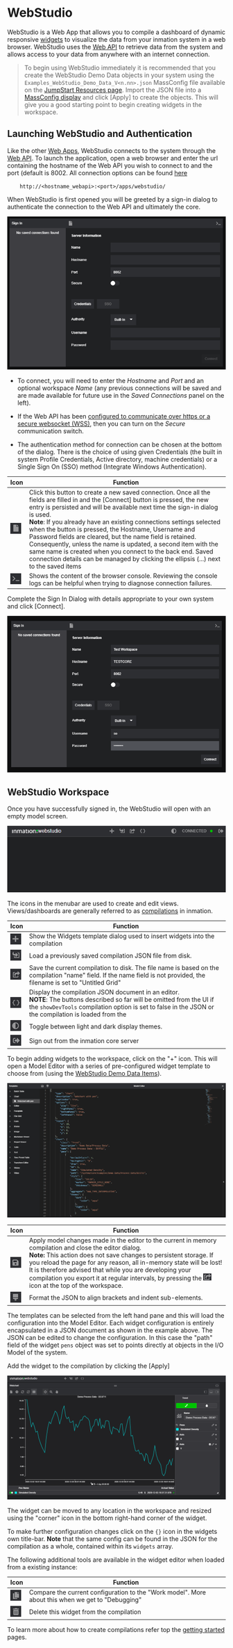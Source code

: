 # WebStudio

WebStudio is a Web App that allows you to compile a dashboard of dynamic responsive [widgets](./referencedocs/widgets/README.md) to visualize the data from your inmation system in a web browser. WebStudio uses the [Web API](https://inmation.com/docs/api/latest/webapi/index.html) to retrieve data from the system and allows access to your data from anywhere with an internet connection.

>To begin using WebStudio immediately it is recommended that you create the WebStudio Demo Data objects in your system using the
`Examples_WebStudio_Demo_Data_V<n.nn>.json` MassConfig file available on the [JumpStart Resources page](https://inmation.com/docs/jumpstarts/latest/resources.html). Import the JSON file into a [MassConfig display](https://inmation.com/docs/datastudio/latest/displays-hands-on/working-with-massconfig.html) and click \[Apply\] to create the objects. This will give you a good starting point to begin creating widgets in the workspace.

## Launching WebStudio and Authentication

Like the other [Web Apps](https://inmation.com/docs/webapps/latest/general/index.html), WebStudio connects to the system through the [Web API](https://inmation.com/docs/api/latest/webapi/index.html). To launch the application, open a web browser and enter the url containing the hostname of the Web API you wish to connect to and the port (default is 8002. All connection options can be found [here](./ReferenceDocs/README.md#loading-webstudio)

```url
    http://<hostname_webapi>:<port>/apps/webstudio/
```

When WebStudio is first opened you will be greeted by a sign-in dialog to authenticate the connection to the Web API and ultimately the core.

![WebStudio Sign In](./assets/images/webstudio-authentication.png)

- To connect, you will need to enter the *Hostname* and *Port* and an optional workspace *Name* (any previous connections will be saved and are made available for future use in the *Saved Connections*
panel on the left).

- If the Web API has been [configured to communicate over https or a secure websocket (WSS)](https://inmation.com/docs/api/latest/webapi/encryption.html), then you can turn on the *Secure* communication switch.

- The authentication method for connection can be chosen at the bottom
of the dialog. There is the choice of using given Credentials (the
built in system Profile Credentials, Active directory, machine
credentials) or a Single Sign On (SSO) method (Integrate Windows
Authentication).

| Icon | Function |
|---|---|
|![New Connection](./assets/images/FileToolbarBtn.png)| Click this button to create a new saved connection. Once all the fields are filled in and the \[Connect\] button is pressed, the new entry is persisted and will be available next time the sign-in dialog is used. <br>**Note**: If you already have an existing connections settings selected when the button is pressed, the Hostname, Username and Password fields are cleared, but the name field is retained. Consequently, unless the name is updated, a second item with the same name is created when you connect to the back end. Saved connection details can be managed by clicking the ellipsis (...) next to the saved items |
|![Console](./assets/images/ConsoleBtn.png)|Shows the content of the browser console. Reviewing the console logs can be helpful when trying to diagnose connection failures.|

Complete the Sign In Dialog with details appropriate to your own system
and click \[Connect\].

![Example Sign In](./assets/images/webstudio-authentication-complete.png)

## WebStudio Workspace

Once you have successfully signed in, the WebStudio will open with an empty model screen.

![WebStudio - Menubar](./assets/images/webstudio-menubar.png)

The icons in the menubar are used to create and edit views. Views/dashboards are generally referred to as [compilations](./ReferenceDocs/README.md#compilation) in inmation.

| Icon | Function |
|---|---|
|![Widget Templates Btn](./assets/images/AddWidgetBtn.png)|Show the Widgets template dialog used to insert widgets into the compilation|
|![Load Compilation Btn](./assets/images/LoadCompilationBtn.png)|Load a previously saved compilation JSON file from disk.|
|![Save Compilation Btn](./assets/images/SaveCompilationBtn.png)|Save the current compilation to disk. The file name is based on the compilation "name" field. If the name field is not provided, the filename is set to "Untitled Grid"|
|![Edit Compilation Btn](./assets/images/EditCompilationJsonBtn.png)|Display the compilation JSON document in an editor. <BR>**NOTE**: The buttons described so far will be omitted from the UI if the `showDevTools` compilation option is set to false in the JSON or the compilation is loaded from the
|![Toggle theme Btn](./assets/images/LightDarkMode.png)|Toggle between light and dark display themes.|
|![Sign out btn](./assets/images/SignOutBtn.png)|Sign out from the inmation core server|

To begin adding widgets to the workspace, click on the "+" icon. This
will open a Model Editor with a series of pre-configured widget template to choose from (using the [WebStudio Demo Data Items](https://inmation.com/docs/jumpstarts/latest/resources.html)).

![Widget Templates](./assets/images/webstudio-widget-template.png)

| Icon | Function |
|---|---|
|![Apply changes](./assets/images/SaveBtn.png)| Apply model changes made in the editor to the current in memory compilation and close the editor dialog. <br>**Note:** This action does not save changes to persistent storage. If you reload the page for any reason, all in-memory state will be lost! It is therefore advised that while you are developing your compilation you export it at regular intervals, by pressing the ![Export](./assets/images/SmallSaveCompilationBtn.png) icon at the top of the workspace. |
| ![JSON Format](./assets/images/FormatJSONToolBtn.png) | Format the JSON to align brackets and indent sub-elements. |

The templates can be selected from the left hand pane and this will load
the configuration into the Model Editor. Each widget configuration is
entirely encapsulated in a JSON document as shown in the example above. The
JSON can be edited to change the configuration. In this case the "path" field of the widget `pens` object was set to points directly at objects in the I/O Model of the system.

Add the widget to the compilation by clicking the \[Apply\]

![Chart Widget](./assets/images/webstudio-widget-chart.png)

The widget can be moved to any location in the workspace and resized
using the "corner" icon in the bottom right-hand corner of the widget.

To make further configuration changes click on the `{}` icon in the widgets own title-bar. **Note** that the same config can be found in the JSON for the compilation as a whole, contained within its `widgets` array.

The following additional tools are available in the widget editor when loaded from a existing instance:

| Icon | Function |
|---|---|
| ![Compare Work Model](./assets/images/CompareModelsBtn.png) | Compare the current configuration to the "Work model". More about this when we get to "Debugging" |
| ![Delete widget](./assets/images/DeleteWidgetBtn.png)| Delete this widget from the compilation|

To learn more about how to create compilations refer top the [getting started](./GettingStarted/README.md#getting-started) pages.
